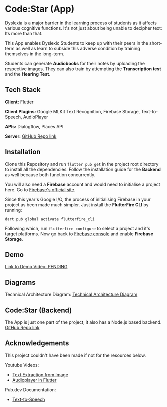 
# Code:Star (App)

Dyslexia is a major barrier in the learning process of students as it affects various cognitive functions. It's not just about being unable to decipher text: Its more than that.

This App enables Dyslexic Students to keep up with their peers in the short-term as well as learn to subside this adverse condition by training themselves in the long-term.

Students can generate **Audiobooks** for their notes by uploading the respective images. They can also train by attempting the **Transcription test** and the **Hearing Test**.
## Tech Stack

**Client:** Flutter

**Client Plugins:** Google MLKit Text Recognition, Firebase Storage, Text-to-Speech, AudioPlayer

**APIs:** Dialogflow, Places API

**Server:** [GitHub Repo link](https://github.com/Calladrus2001/CodeStar-Backend)


## Installation

Clone this Repository and run `flutter pub get` in the project root directory to install all the dependencies. Follow the installation guide for the **Backend** as well because both function concurrently.

You will also need a **Firebase** account and would need to initialise a project here. Go to [Firebase's official site](https://firebase.google.com).

Since this year's Google I/O, the process of initialising Firebase in your project as been made much simpler. Just install the **FlutterFire CLI** by running:

`dart pub global activate flutterfire_cli`

Following which, run `flutterfire configure` to select a project and it's target platforms. Now go back to [Firebase console](https://console.firebase.google.com/u/0/) and enable **Firebase Storage**.
## Demo

[Link to Demo Video: PENDING]()


## Diagrams
Technical Architecture Diagram:
[Technical Architecture Diagram]("/assets/notAssetImages/techArch.png")


## Code:Star (Backend)

The App is just one part of the project, it also has a Node.js based backend. [GitHub Repo link](https://github.com/Calladrus2001/CodeStar-Backend)


## Acknowledgements
This project couldn't have been made if not for the resources below.

Youtube Videos:
- [Text Extraction from Image](https://www.youtube.com/watch?v=jZqTjFOxiC4&t=286s)
- [Audioplayer in Flutter](https://www.youtube.com/watch?v=MB3YGQ-O1lk)

Pub.dev Documentation:
- [Text-to-Speech](https://pub.dev/packages/text_to_speech)


